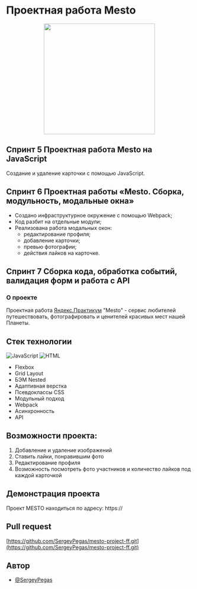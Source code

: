# Проектная работа Mesto

<div id="header" align="center">  <img src="https://avon-c.ru/wp-content/uploads/0/e/3/0e3eadba730f0ecfdf9ba1a5bff264eb.jpeg" width="300"/> </div>

## Спринт 5 Проектная работа Mesto на JavaScript

Cоздание и удаление карточки с помощью JavaScript.

## Спринт 6 Проектная работы «Mesto. Сборка, модульность, модальные окна»

- Создано инфраструктурное окружение с помощью Webpack;
- Код разбит на отдельные модули;
- Реализована работа модальных окон:
   - редактирование профиля;
   - добавление карточки;
   - превью фотографии;
   - действия лайков на карточке.

## Спринт 7 Сборка кода, обработка событий, валидация форм и работа с API

### О проекте

Проектная работа [Яндекс.Практикум](https://practicum.yandex.ru/) "Mesto" - сервис любителей путешествовать, фотографировать и ценителей красивых мест нашей Планеты.

## Стек технологии

![JavaScript](https://img.shields.io/badge/javascript-%23323330.svg?style=for-the-badge&logo=javascript&logoColor=%23F7DF1E)
![HTML](https://img.shields.io/badge/HTML-%230db7ed.svg?style=for-the-badge&logo=html&logoColor=white)
- Flexbox
- Grid Layout
- БЭМ Nested
- Адаптивная верстка
- Псевдоклассы CSS
- Модульный подход
- Webpack
- Асинхронность
- API


## Возможности проекта: 

1. Добавление и удаление изображений
2. Ставить лайки, понравившим фото
3. Редактирование профиля
4. Возможность посмотреть фото участников и количество лайков под каждой карточкой


## Демонстрация  проекта

Проект MESTO находиться по адресу: https://

## Pull request

[https://github.com/SergeyPegas/mesto-project-ff.git](https://github.com/SergeyPegas/mesto-project-ff.git)

## Автор

- [@SergeyPegas](https://github.com/SergeyPegas)

